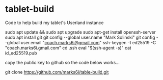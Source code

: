 # tablet-build
Code to help build my tablet's Userland instance

sudo apt update && sudo apt upgrade
sudo apt-get install openssh-server
sudo apt install git
git config --global user.name "Mark Solinski"
git config --global user.email "coach.marks6i@gmail.com"
ssh-keygen -t ed25519 -C "coach.marks6i.gmail.com"
cd .ssh
eval "$(ssh-agent -s)"
cat id_ed25519.pub

copy the public key to github so the code below works...

git clone https://github.com/marks6i/table-build.git
